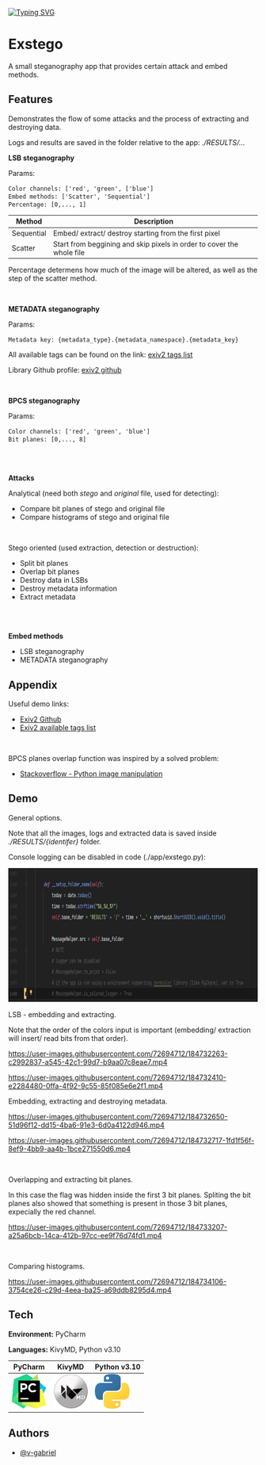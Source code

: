 
[![Typing SVG](https://readme-typing-svg.herokuapp.com?font=Source+Code+Pro&duration=7000&pause=1000&color=478BC2&vCenter=true&width=435&lines=%5B01101000+01101001%5D)](https://git.io/typing-svg)

# Exstego

A small steganography app that provides certain attack and embed methods.



## Features

Demonstrates the flow of some attacks and the process of extracting and destroying data.

Logs and results are saved in the folder relative to the app: *./RESULTS/...*


**LSB steganography**

Params:


    Color channels: ['red', 'green', ['blue']
    Embed methods: ['Scatter', 'Sequential']
    Percentage: [0,..., 1]

    

| Method | Description |
| ------ | ------ |
| Sequential | Embed/ extract/ destroy starting from the first pixel |
| Scatter | Start from beggining and skip pixels in order to cover the whole file|

Percentage determens how much of the image will be altered, as well as the step of the scatter method.

<br>

**METADATA steganography**

Params:

    Metadata key: {metadata_type}.{metadata_namespace}.{metadata_key}

All available tags can be found on the link: [exiv2 tags list](https://exiv2.org/index.html)

Library Github profile: [exiv2 github](https://github.com/Exiv2/exiv2)

<br>

**BPCS steganography**

Params:

    Color channels: ['red', 'green', 'blue']
    Bit planes: [0,..., 8]

<br>
<br>

**Attacks**

Analytical (need both *stego* and *original* file, used for detecting):

- Compare bit planes of stego and original file
- Compare histograms of stego and original file

<br>

Stego oriented (used extraction, detection or destruction):

- Split bit planes
- Overlap bit planes
- Destroy data in LSBs
- Destroy metadata information
- Extract metadata

<br>
<br>

**Embed methods**
- LSB steganography
- METADATA steganography


## Appendix

Useful demo links:
  - [Exiv2 Github](https://github.com/Exiv2/exiv2)
  - [Exiv2 available tags list](https://exiv2.org/index.html)

<br>

BPCS planes overlap function was inspired by a solved problem:
- [Stackoverflow - Python image manipulation](https://stackoverflow.com/questions/58194992/python-image-manipulation-using-pillsb)

## Demo

General options. 

Note that all the images, logs and extracted data is saved inside *./RESULTS/{identifer}* folder.

Console logging can be disabled in code (./app/exstego.py):

<img src="./readme_resources/disable_logging.png" height=270 width=auto>

<br>

LSB - embedding and extracting. 

Note that the order of the colors input is important (embedding/ extraction will insert/ read bits from that order).

https://user-images.githubusercontent.com/72694712/184732263-c2992837-a545-42c1-99d7-b9aa07c8eae7.mp4

https://user-images.githubusercontent.com/72694712/184732410-e2284480-0ffa-4f92-9c55-85f085e6e2f1.mp4

Embedding, extracting and destroying metadata.

https://user-images.githubusercontent.com/72694712/184732650-51d96f12-dd15-4ba6-91e3-6d0a4122d946.mp4

https://user-images.githubusercontent.com/72694712/184732717-1fd1f56f-8ef9-4bb9-aa4b-1bce271550d6.mp4

<br>

Overlapping and extracting bit planes. 

In this case the flag was hidden inside the first 3 bit planes. Spliting the bit planes also showed that something is present in those 3 bit planes, expecially the red channel.

https://user-images.githubusercontent.com/72694712/184733207-a25a6bcb-14ca-412b-97cc-ee9f76d74fd1.mp4

<br>

Comparing histograms.

https://user-images.githubusercontent.com/72694712/184734106-3754ce26-c29d-4eea-ba25-a69ddb8295d4.mp4



## Tech

**Environment:** PyCharm

**Languages:** KivyMD, Python v3.10

| PyCharm | KivyMD | Python v3.10 |
| ------ | ------ | ------ |
| <img src="./readme_resources/tech-logos/logo-pycharm.png" width=auto height=70> | <img src="./readme_resources/tech-logos/logo-kivymd.png" width=auto height=70> |  <img src="./readme_resources/tech-logos/logo-python.png" width=auto height=70> |


## Authors

- [@v-gabriel](https://github.com/v-gabriel)

